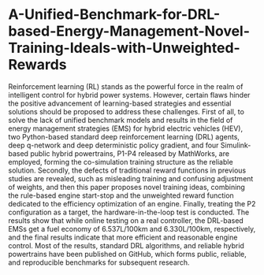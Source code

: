 # A-Unified-Benchmark-for-DRL-based-Energy-Management-Novel-Training-Ideals-with-Unweighted-Rewards

Reinforcement learning (RL) stands as the powerful force in the realm of intelligent control for hybrid power systems. However, certain flaws hinder the positive advancement of learning-based strategies and essential solutions should be proposed to address these challenges. First of all, to solve the lack of unified benchmark models and results in the field of energy management strategies (EMS) for hybrid electric vehicles (HEV), two Python-based standard deep reinforcement learning (DRL) agents, deep q-network and deep deterministic policy gradient, and four Simulink-based public hybrid powertrains, P1-P4 released by MathWorks, are employed, forming the co-simulation training structure as the reliable solution. Secondly, the defects of traditional reward functions in previous studies are revealed, such as misleading training and confusing adjustment of weights, and then this paper proposes novel training ideas, combining the rule-based engine start-stop and the unweighted reward function dedicated to the efficiency optimization of an engine. Finally, treating the P2 configuration as a target, the hardware-in-the-loop test is conducted. The results show that while online testing on a real controller, the DRL-based EMSs get a fuel economy of 6.537L/100km and 6.330L/100km, respectively, and the final results indicate that more efficient and reasonable engine control. Most of the results, standard DRL algorithms, and reliable hybrid powertrains have been published on GitHub, which forms public, reliable, and reproducible benchmarks for subsequent research.
